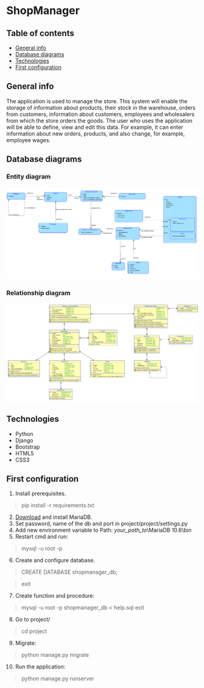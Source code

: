 # ShopManager


## Table of contents
* [General info](#general-info)
* [Database diagrams](#database-diagrams)
* [Technologies](#technologies)
* [First configuration](#first-configuration)

## General info
The application is used to manage the store. This system will enable the storage of information about products, their stock in the warehouse, orders from customers, information about customers, employees and wholesalers from which the store orders the goods. The user who uses the application will be able to define, view and edit this data. For example, it can enter information about new orders, products, and also change, for example, employee wages.

## Database diagrams

### Entity diagram
![](diagrams/entity_diagram/diagram_zwiazkow_encji.png)

### Relationship diagram
![](diagrams/relationship_diagram/schemat_relacyjny.png)

## Technologies
* Python
* Django
* Bootstrap
* HTML5
* CSS3

## First configuration
1. Install prerequisites.
> pip install -r requirements.txt
2. [Download](https://downloads.mariadb.org/) and install MariaDB.
3. Set password, name of the db and port in project/project/settings.py
4. Add new environment variable to Path: *your_path_to*\MariaDB 10.6\bin
5. Restart cmd and run:
> mysql -u root -p
6. Create and configure database.
> CREATE DATABASE shopmanager_db;

> exit 
7. Create function and procedure:
> mysql -u root -p shopmanager_db < help.sql
> exit
8. Go to project/
> cd project
9. Migrate:
> python manage.py migrate
10. Run the application:
> python manage.py runserver
